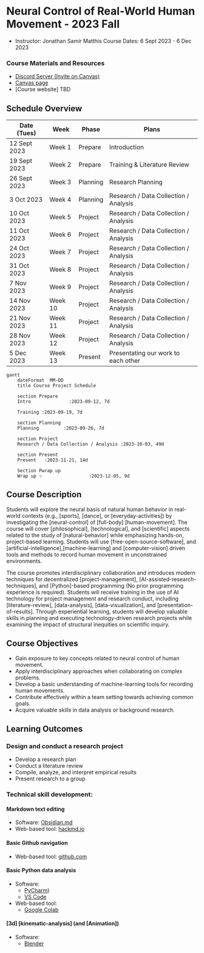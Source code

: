 # Neural Control of Real-World Human Movement - 2023 Fall 
- Instructor: Jonathan Samir Matthis
Course Dates: 6 Sept 2023 - 6 Dec 2023

### Course Materials and Resources
- [Discord Server (Invite on Canvas)](https://northeastern.instructure.com/courses/144116/modules/items/8876606)
- [Canvas page](https://northeastern.instructure.com/courses/144116)
- [Course website] TBD



## Schedule Overview

|Date (Tues)| Week | Phase | Plans         |
|----|-------|-----|----------|
|  12  Sept 2023 | Week 1 | Prepare  |  Introduction |
|  19  Sept 2023 | Week 2 | Prepare  |  Training & Literature Review |
|  26  Sept 2023 | Week 3 | Planning | Research Planning |
|   3  Oct 2023  | Week 4 | Planning | Research / Data Collection / Analysis |
|  10  Oct 2023  | Week 5 | Project  | Research / Data Collection / Analysis |
|  11  Oct 2023  | Week 6 | Project  | Research / Data Collection / Analysis |
|  24  Oct 2023  | Week 7 | Project  | Research / Data Collection / Analysis |
|  31  Oct 2023  | Week 8 | Project  | Research / Data Collection / Analysis |
|   7  Nov 2023  | Week 9 | Project  | Research / Data Collection / Analysis |
|  14  Nov 2023  | Week 10| Project  | Research / Data Collection / Analysis |
|  21  Nov 2023  | Week 11| Project  | Research / Data Collection / Analysis |
|  28  Nov 2023  | Week 12| Project  | Research / Data Collection / Analysis |
|   5  Dec 2023  | Week 13| Present  | Presentating our work to each other |

```mermaid
gantt
    dateFormat  MM-DD
    title Course Project Schedule

    section Prepare
    Intro              :2023-09-12, 7d

    Training :2023-09-19, 7d

    section Planning
    Planning         :2023-09-26, 7d

    section Project
    Research / Data Collection / Analysis :2023-10-03, 49d

    section Present
    Present   :2023-11-21, 14d

    Section Pwrap up
    Wrap up ✨                 :2023-12-05, 9d

  ```




## Course Description
Students will explore the neural basis of natural human behavior in real-world contexts (e.g., [sports], [dance], or [everyday-activities]) by investigating the [neural-control] of [full-body] [human-movement]. The course will cover [philosophical], [technological], and [scientific] aspects related to the study of [natural-behavior] while emphasizing hands-on, project-based learning. Students will use [free-open-source-software], and [artificial-intelligence],[machine-learning] and [computer-vision] driven tools and methods to record human movement in unconstrained environments.

The course promotes interdisciplinary collaboration and introduces modern techniques for decentralized [project-management], [AI-assisted-research-techniques], and [Python]-based programming (No prior programming experience is required). Students will receive training in the use of AI technology for project management and research conduct, including [literature-review], [data-analysis], [data-visualization], and [presentation-of-results]. Through experiential learning, students will develop valuable skills in planning and executing technology-driven research projects while examining the impact of structural inequities on scientific inquiry.

    
## Course Objectives
- Gain exposure to key concepts related to neural control of human movement.
- Apply interdisciplinary approaches when collaborating on complex problems.
- Develop a basic understanding of machine-learning tools for recording human movements.
- Contribute effectively within a team setting towards achieving common goals.
- Acquire valuable skills in data analysis or background research.

## Learning Outcomes
### Design and conduct a research project
- Develop a research plan
- Conduct a literature review
- Compile, analyze, and interpret empirical results
- Present research to a group

### Technical skill development:

#### Markdown text editing
- Software: [Obsidian.md](https://obsidian.md/)
- Web-based tool: [hackmd.io](https://hackmd.io)

#### Basic Github navigation
- Web-based tool: [github.com](https://github.com)

#### Basic Python data analysis
- Software:
  -  [PyCharm](https://www.jetbrains.com/pycharm/))
  -  [VS Code](https://code.visualstudio.com/) 
- Web-based tool: 
  - [Google Colab](https://colab.google.com)

#### [3d] [kinematic-analysis] (and [Animation])
- Software: 
  - [Blender](https://www.blender.org/)
  

